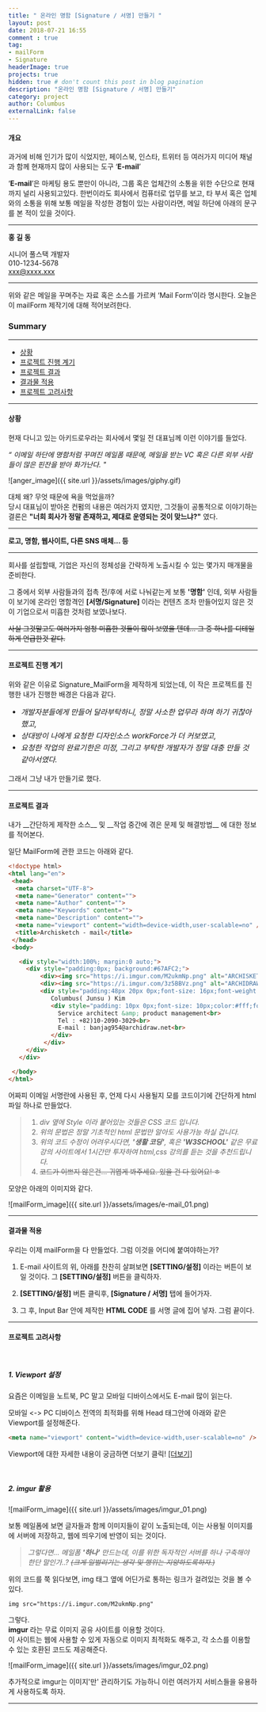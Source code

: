 ```yaml
---
title: " 온라인 명함 [Signature / 서명] 만들기 "
layout: post
date: 2018-07-21 16:55
comment : true
tag:
- mailForm
- Signature
headerImage: true
projects: true
hidden: true # don't count this post in blog pagination
description: "온라인 명함 [Signature / 서명] 만들기"
category: project
author: Columbus
externalLink: false
---
```


#### 개요

과거에 비해 인기가 많이 식었지만,
페이스북, 인스타, 트위터 등 여러가지 미디어 채널과 함께 현재까지 많이 사용되는 도구 ‘__E-mail__’

‘__E-mail__’은 마케팅 용도 뿐만이 아니라, 그룹 혹은 업체간의 소통을 위한 수단으로 현재까지 널리 사용되고있다.
한번이라도 회사에서 컴퓨터로 업무를 보고, 타 부서 혹은 업체와의 소통을 위해 보통 메일을 작성한 경험이 있는 사람이라면, 메일 하단에 아래의 문구를 본 적이 있을 것이다.

---
__홍 길 동__ <br />

시니어 풀스택 개발자<br />
010-1234-5678<br />
xxx@xxxx.xxx<br />

---

위와 같은 메일을 꾸며주는 자료 혹은 소스를 가르켜 ‘Mail Form’이라 명시한다.
오늘은 이 mailForm 제작기에 대해 적어보려한다.


### Summary
---

* [상황](#Why)
* [프로젝트 진행 계기](#Situation)
* [프로젝트 결과](#Project)
* [결과물 적용](#Upload)
* [프로젝트 고려사항](#List)

---

<div id="Why">
<h4>상황</h4>
</div>

현재 다니고 있는 아키드로우라는 회사에서 몇일 전 대표님께 이런 이야기를 들었다.
<br />

_“ 이메일 하단에 명함처럼 꾸며진 메일폼 때문에, 메일을 받는 VC 혹은 다른 외부 사람들이 많은 핀잔을 받아 화가난다. "_
<br />

![anger_image]({{ site.url }}/assets/images/giphy.gif)

대체 왜? 무엇 때문에 욕을 먹었을까?<br />
당시 대표님이 받아온 컨펌의 내용은 여러가지 였지만, 그것들이 공통적으로 이야기하는 결론은 __"너희 회사가 정말 존재하고, 제대로 운영되는 것이 맞느냐?"__ 였다.

---

__로고, 명함, 웹사이트, 다른 SNS 매체... 등__

---
회사를 설립할때, 기업은 자신의 정체성을 간략하게 노출시킬 수 있는 몇가지 매개물을 준비한다.

그 중에서 외부 사람들과의 접촉 전/후에 서로 나눠같는게 보통 __'명함'__ 인데, 외부 사람들이 보기에 온라인 명함격인 __[서명/Signature]__ 이라는 컨텐츠 조차 만들어있지 않은 것이 기업으로서 미흡한 것처럼 보였나보다.

~~사실 그것말고도 여러가지 엄청 미흡한 것들이 많이 보였을 텐데... 그 중 하나를 디테일하게 언급한것 같다.~~

---

<div id="Situation">
<h4>프로젝트 진행 계기</h4>
</div>

위와 같은 이유로 Signature_MailForm을 제작하게 되었는데, 이 작은 프로젝트를 진행한 내가 진행한 배경은 다음과 같다.

<div style=" font-size:15px; font-style: italic; line-height : 24px; ">

- 개발자분들에게 만들어 달라부탁하니, 정말 사소한 업무라 하며 하기 귀찮아했고, <br />
- 상대방이 나에게 요청한 디자인소스 workForce가 더 커보였고, <br />
- 요청한 작업의 완료기한은 미정, 그리고 부탁한 개발자가 정말 대충 만들 것 같아서였다. <br />

</div>

그래서 그냥 내가 만들기로 했다.

---

<div id="Project">
<h4>프로젝트 결과</h4>
</div>
내가 __간단하게 제작한 소스__ 및 __작업 중간에 겪은 문제 및 해결방법__ 에 대한 정보를 적어본다.

일단 MailForm에 관한 코드는 아래와 같다.

~~~html
<!doctype html>
<html lang="en">
 <head>
  <meta charset="UTF-8">
  <meta name="Generator" content="">
  <meta name="Author" content="">
  <meta name="Keywords" content="">
  <meta name="Description" content="">
  <meta name="viewport" content="width=device-width,user-scalable=no" />
  <title>Archisketch - mail</title>
 </head>
 <body>

   <div style="width:100%; margin:0 auto;">
     <div style="padding:0px; background:#67AFC2;">
         <div><img src="https://i.imgur.com/M2ukmNp.png" alt="ARCHISKETCH_LOGO" title="source: imgur.com" style="float:right; padding: 54px 20px 0px 0px; display:block; width:140px;"></div>
         <div><img src="https://i.imgur.com/3z5BBVz.png" alt="ARCHIDRAW_LOGO" title="source: imgur.com" style="float:left;padding: 20px 0px 0px 20px;display:block;width:140px;"></div>
         <div style="padding:48px 20px 0px;font-size: 16px;font-weight:bold;color:#fff;line-height: 32px;">
            ​Columbus( Junsu ) Kim
            <div style="padding: 10px 0px;font-size: 10px;color:#fff;font-weight:lighter;line-height:140%;">
              Service architect &amp; product management<br>
              Tel : +82)10-2090-3029<br>
              E-mail : banjag954@archidraw.net​​​​<br>
            </div>
          </div>
     </div>
   </div>

 </body>
</html>
~~~

어짜피 이메일 서명란에 사용된 후, 언제 다시 사용될지 모를 코드이기에 간단하게 html 파일 하나로 만들었다.

> 1. _div 옆에 Style 이라 붙어있는 것들은 CSS 코드 입니다._
> 2. _위의 문법은 정말 기초적인 html 문법만 알아도 사용가능 하실 겁니다._
> 3. _위의 코드 수정이 어려우시다면, __'생활 코딩'__, 혹은 __'W3SCHOOL'__ 같은 무료 강의 사이트에서 1시간만 투자하여 html,css 강의를 듣는 것을 추천드립니다._
> 4. ~~코드가 이쁘지 않은건... 귀엽게 봐주세요. 있을 건 다 있어요! ㅎ~~

모양은 아래의 이미지와 같다.

![mailForm_image]({{ site.url }}/assets/images/e-mail_01.png)

---
<div id="Upload">
<h4>결과물 적용</h4>
</div>

우리는 이제 mailForm을 다 만들었다.
그럼 이것을 어디에 붙여야하는가?

1. E-mail 사이트의 위, 아래를 찬찬히 살펴보면 __[SETTING/설정]__ 이라는 버튼이 보일 것이다. 그 __[SETTING/설정]__ 버튼을 클릭하자.

2. __[SETTING/설정]__ 버튼 클릭후, __[Signature / 서명]__ 탭에 들어가자.

3. 그 후, Input Bar 안에 제작한 __HTML CODE__ 를 서명 글에 집어 넣자. 그럼 끝이다.

---
<div id="List">
<h4>프로젝트 고려사항</h4>
</div>

<br />

##### 1. Viewport 설정

요즘은 이메일을 노트북, PC 말고 모바일 디바이스에서도 E-mail 많이 읽는다.

모바일 <-> PC 디바이스 전역의 최적화를 위해 Head 태그안에 아래와 같은 Viewport를 설정해준다.

~~~html
<meta name="viewport" content="width=device-width,user-scalable=no" />
~~~

Viewport에 대한 자세한 내용이 궁금하면 더보기 클릭! [[더보기]](https://developer.mozilla.org/ko/docs/Mozilla/Mobile/Viewport_meta_tag)

<br />

##### 2. imgur 활용

![mailForm_image]({{ site.url }}/assets/images/imgur_01.png)

보통 메일폼에 보면 글자들과 함께 이미지들이 같이 노출되는데, 이는 사용될 이미지를에 서버에 저장하고, 웹에 띄우기에 반영이 되는 것이다.

> _그렇다면... 메일폼 __'하나'__ 만드는데, 이를 위한 독자적인 서버를 하나 구축해야 한단 말인가..? ~~(크게 일벌리기는 생각 및 행위는 지양하도록하자.)~~_

위의 코드를 쭉 읽다보면, img 태그 옆에 어딘가로 통하는 링크가 걸려있는 것을 볼 수 있다.

~~~
img src="https://i.imgur.com/M2ukmNp.png"
~~~


그렇다. <br />
__imgur__ 라는 무료 이미지 공유 사이트를 이용할 것이다.<br />
이 사이트는 웹에 사용할 수 있게 자동으로 이미지 최적화도 해주고, 각 소스를 이용할 수 있는 호환된 코드도 제공해준다.

![mailForm_image]({{ site.url }}/assets/images/imgur_02.png)

추가적으로 imgur는 이미지'만' 관리하기도 가능하니 이런 여러가지 서비스들을 유용하게 사용하도록 하자.

---
